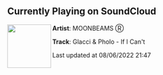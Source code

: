 ## Currently Playing on SoundCloud

[<img align="left" width="100" src="https://i1.sndcdn.com/artworks-000523905528-f7o251-t500x500.jpg">](https://soundcloud.com/moonbeams_uk/glacci-pholo-if-i-cant)

**Artist**: MOONBEAMS Ⓡ 

**Track**: Glacci & Pholo - If I Can't

Last updated at 08/06/2022 21:47
